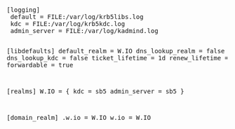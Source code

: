 <html>
<pre>
[logging]
 default = FILE:/var/log/krb5libs.log
 kdc = FILE:/var/log/krb5kdc.log
 admin_server = FILE:/var/log/kadmind.log

[libdefaults]
 default_realm = W.IO
 dns_lookup_realm = false
 dns_lookup_kdc = false
 ticket_lifetime = 1d
 renew_lifetime = 7d
 forwardable = true

[realms]
 W.IO = {
  kdc = sb5
  admin_server = sb5
 }

[domain_realm]
 .w.io = W.IO
 w.io = W.IO

</pre>
</html>
